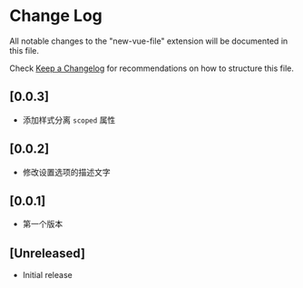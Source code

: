 # Change Log

All notable changes to the "new-vue-file" extension will be documented in this file.

Check [Keep a Changelog](http://keepachangelog.com/) for recommendations on how to structure this file.

## [0.0.3]

- 添加样式分离 `scoped` 属性

## [0.0.2]

- 修改设置选项的描述文字

## [0.0.1]

- 第一个版本

## [Unreleased]

- Initial release
